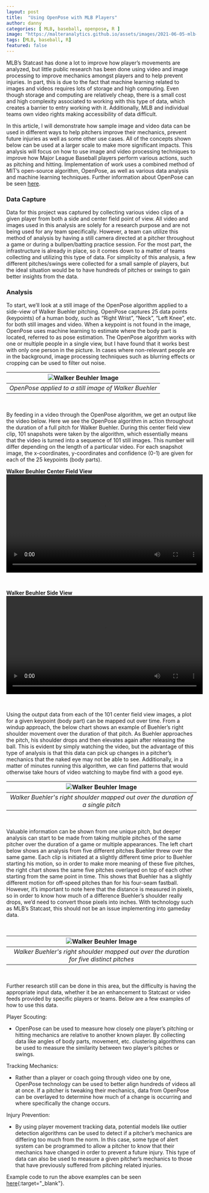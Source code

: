 ```yaml
---
layout: post
title:  "Using OpenPose with MLB Players"
author: danny
categories: [ MLB, baseball, openpose, R ]
image: "https://malteranalytics.github.io/assets/images/2021-06-05-mlb-openpose/trout.png"
tags: [MLB, baseball, R]
featured: false
---
```



MLB’s Statcast has done a lot to improve how player’s movements are analyzed, but little public research has been done using video and image processing to improve mechanics amongst players and to help prevent injuries.  In part, this is due to the fact that machine learning related to images and videos requires lots of storage and high computing.  Even though storage and computing are relatively cheap, there is a small cost and high complexity associated to working with this type of data, which creates a barrier to entry working with it. Additionally, MLB and individual teams own video rights making accessibility of data difficult. 

In this article, I will demonstrate how sample image and video data can be used in different ways to help pitchers improve their mechanics, prevent future injuries as well as some other use cases. All of the concepts shown below can be used at a larger scale to make more significant impacts.  This analysis will focus on how to use image and video processing techniques to improve how Major League Baseball players perform various actions, such as pitching and hitting.  Implementation of work uses a combined method of MIT’s open-source algorithm, OpenPose, as well as various data analysis and machine learning techniques.  Further information about OpenPose can be seen [here](https://github.com/CMU-Perceptual-Computing-Lab/openpose).
  
### Data Capture

Data for this project was captured by collecting various video clips of a given player from both a side and center field point of view.  All video and images used in this analysis are solely for a research purpose and are not being used for any team specifically.  However, a team can utilize this method of analysis by having a still camera directed at a pitcher throughout a game or during a bullpen/batting practice session.  For the most part, the infrastructure is already in place, so it comes down to a matter of teams collecting and utilizing this type of data.  For simplicity of this analysis, a few different pitches/swings were collected for a small sample of players, but the ideal situation would be to have hundreds of pitches or swings to gain better insights from the data.
  
  
### Analysis 
To start, we’ll look at a still image of the OpenPose algorithm applied to a side-view of Walker Buehler pitching.  OpenPose captures 25 data points (keypoints) of a human body, such as “Right Wrist”, “Neck”, “Left Knee”, etc. for both still images and video.  When a keypoint is not found in the image, OpenPose uses machine learning to estimate where the body part is located, referred to as pose estimation. The OpenPose algorithm works with one or multiple people in a single view, but I have found that it works best with only one person in the picture. In cases where non-relevant people are in the background, image processing techniques such as blurring effects or cropping can be used to filter out noise.


| ![Walker Beuhler Image](/assets/images/2021-06-05-mlb-openpose/beuhler1.png) |
|:--:| 
| *OpenPose applied to a still image of Walker Buehler* |
  
<br>

By feeding in a video through the OpenPose algorithm, we get an output like the video below.  Here we see the OpenPose algorithm in action throughout the duration of a full pitch for Walker Buehler. During this center field view clip, 101 snapshots were taken by the algorithm, which essentially means that the video is turned into a sequence of 101 still images.  This number will differ depending on the length of a particular video.  For each snapshot image, the x-coordinates, y-coordinates and confidence (0-1) are given for each of the 25 keypoints (body parts). 

<b>Walker Beuhler Center Field View</b>
<video width="520" controls>
<source src="/assets/images/2021-06-05-mlb-openpose/walker_beuhler2.mp4">
</video>  

<br>

<b>Walker Beuhler Side View</b>
<video width="520" controls>
<source src="/assets/images/2021-06-05-mlb-openpose/buehler_side_output.mp4">
</video>  

<br>
  
Using the output data from each of the 101 center field view images, a plot for a given keypoint (body part) can be mapped out over time.  From a windup approach, the below chart shows an example of Buehler’s right shoulder movement over the duration of that pitch.  As Buehler approaches the pitch, his shoulder drops and then elevates again after releasing the ball.  This is evident by simply watching the video, but the advantage of this type of analysis is that this data can pick up changes in a pitcher’s mechanics that the naked eye may not be able to see.  Additionally, in a matter of minutes running this algorithm, we can find patterns that would otherwise take hours of video watching to maybe find with a good eye.

| ![Walker Beuhler Image](/assets/images/2021-06-05-mlb-openpose/beuhler2.png) |
|:--:| 
| *Walker Buehler's right shoulder mapped out over the duration of a single pitch* | 

<br>

Valuable information can be shown from one unique pitch, but deeper analysis can start to be made from taking multiple pitches of the same pitcher over the duration of a game or multiple appearances.  The left chart below shows an analysis from five different pitches Buehler threw over the same game.  Each clip is initiated at a slightly different time prior to Buehler starting his motion, so in order to make more meaning of these five pitches, the right chart shows the same five pitches overlayed on top of each other starting from the same point in time.  This shows that Buehler has a slightly different motion for off-speed pitches than for his four-seam fastball.  However, it’s important to note here that the distance is measured in pixels, so in order to know how much of a difference Buehler’s shoulder really drops, we’d need to convert those pixels into inches.  With technology such as MLB’s Statcast, this should not be an issue implementing into gameday data.

<br>

| ![Walker Beuhler Image](/assets/images/2021-06-05-mlb-openpose/beuhler5.png) |
|:--:| 
| *Walker Buehler's right shoulder mapped out over the duration for five distinct pitches* |

<br>

Further research still can be done in this area, but the difficulty is having the appropriate input data, whether it be an enhancement to Statcast or video feeds provided by specific players or teams.  Below are a few examples of how to use this data.

Player Scouting:
  - OpenPose can be used to measure how closely one player’s pitching or hitting mechanics are relative to another known player. By collecting data like angles of body parts, movement, etc. clustering algorithms can be used to measure the similarity between two player’s pitches or swings.


Tracking Mechanics:
  - Rather than a player or coach going through video one by one, OpenPose technology can be used to better align hundreds of videos all at once. If a pitcher is tweaking their mechanics, data from OpenPose can be overlayed to determine how much of a change is occurring and where specifically the change occurs.


Injury Prevention:
  - By using player movement tracking data, potential models like outlier detection algorithms can be used to detect if a pitcher’s mechanics are differing too much from the norm. In this case, some type of alert system can be programmed to allow a pitcher to know that their mechanics have changed in order to prevent a future injury. This type of data can also be used to measure a given pitcher’s mechanics to those that have previously suffered from pitching related injuries.


Example code to run the above examples can be seen [here](https://github.com/malteranalytics/malteranalytics.github.io/blob/master/research/OpenPose.ipynb){:target="_blank"}.


